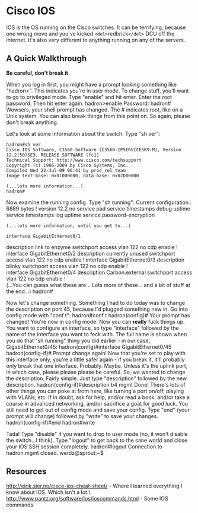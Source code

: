 # Cisco IOS

IOS is the OS running on the Cisco switches. It can be terrifying, because one wrong move and you've kicked `<del>`redbrick`</del>` DCU off the internet. It's also very different to anything running on any of the servers.

## A Quick Walkthrough

**Be careful, don't break it**

When you log in first, you might have a prompt looking something like "hadron>". This indicates you're in user mode. To change stuff, you'll want to go to privileged mode. Type "enable" and hit enter. Enter the root password. Then hit enter again.
    hadron>enable
    Password:
    hadron#
Wowsers, your shell prompt has changed. The # indicates root, like on a Unix system. You can also break things from this point on. So again, please don't break anything. 

Let's look at some information about the switch. Type "sh ver":
    
    hadron#sh ver
    Cisco IOS Software, C3560 Software (C3560-IPSERVICESK9-M), Version 12.2(50)SE3, RELEASE SOFTWARE (fc1)
    Technical Support: http://www.cisco.com/techsupport
    Copyright (c) 1986-2009 by Cisco Systems, Inc.
    Compiled Wed 22-Jul-09 06:41 by prod_rel_team
    Image text-base: 0x01000000, data-base: 0x02D00000
    
    (...lots more information...)
    hadron#

Now examine the running config. Type "sh running":
    Current configuration : 6889 bytes
    !
    version 12.2
    no service pad
    service timestamps debug uptime
    service timestamps log uptime
    service password-encryption
    
    (...lots more information, until you get to...)
    
    interface GigabitEthernet0/1
   description link to enzyme
   switchport access vlan 122
   no cdp enable
    !
    interface GigabitEthernet0/2
   description currently unused
   switchport access vlan 122
   no cdp enable
    !
    interface GigabitEthernet0/3
   description blinky
   switchport access vlan 122
   no cdp enable
    !         
    interface GigabitEthernet0/4
   description Carbon.external
   switchport access vlan 122
   no cdp enable
    !         
    (...You can guess what these are... Lots more of these... and a bit of stuff at the end...)
    hadron#

Now let's change something. Something I had to do today was to change the description on port 45, because I'd plugged something new in. Go into config mode with "conf t":
    hadron#conf t
    hadron(config)#
Your prompt has changed! You're now in config mode. Now you can **really** fuck things up. You want to configure an interface, so type "interface" followed by the name of the interface you want to feck with. The full name is shown when you do that "sh running" thing you did earlier - in our case, GigabitEthernet0/45:
    hadron(config)#interface GigabitEthernet0/45
    hadron(config-if)#
Prompt change again! Now that you're set to play with this interface only, you're a little safer again - if you break it, it'll probably only break that one interface. Probably. Maybe. Unless it's the uplink port, in which case, please please please be careful. So, we wanted to change the description. Fairly simple. Just type "description" followed by the new description.
    hadron(config-if)#description b4 mgmt
Done! There's lots of other things you can poke at from here, like turning a port on/off, playing with VLANs, etc. If in doubt, ask for help, and/or read a book, and/or take a course in advanced networking, and/or sacrifice a goat for good luck. You still need to get out of config mode and save your config. Type "end" (your prompt will change) followed by "write" to save your changes.
    hadron(config-if)#end
    hadron#write

Tada! Type "disable" if you want to drop to user mode (no, it won't disable the switch...I think). Type "logout" to get back to the sane world and close your IOS SSH session completely.
    hadron#logout
    Connection to hadron.mgmt closed.
    werdz@sprout:~$

## Resources

http://eirik.sier.no/cisco-ios-cheat-sheet/ - Where I learned everything I know about IOS. Which isn't a lot.\\
http://www.pantz.org/software/ios/ioscommands.html - Some IOS commands.


